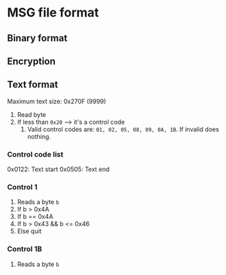 # MSG file format

## Binary format

## Encryption

## Text format
Maximum text size: 0x270F (9999)

1. Read byte
2. If less than `0x20` --> it's a control code
    1. Valid control codes are: `01, 02, 05, 08, 09, 0A, 1B`. If invalid does nothing.

### Control code list
0x0122: Text start
0x0505: Text end

### Control 1
1. Reads a byte `b`
2. If b > 0x4A
3. If b == 0x4A
4. If b > 0x43 && b <= 0x46
5. Else quit

### Control 1B
1. Reads a byte `b`